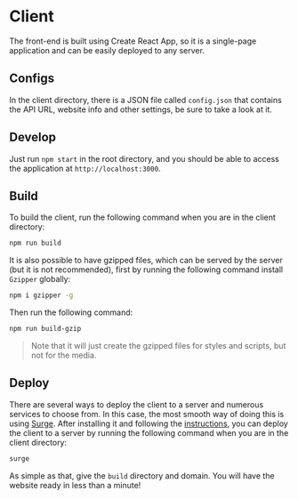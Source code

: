 # Client

The front-end is built using Create React App, so it is a single-page application and can be easily deployed to any server.

## Configs

In the client directory, there is a JSON file called `config.json` that contains the API URL, website info and other settings, be sure to take a look at it.

## Develop

Just run `npm start` in the root directory, and you should be able to access the application at `http://localhost:3000`.

## Build

To build the client, run the following command when you are in the client directory:

```bash
npm run build
```

It is also possible to have gzipped files, which can be served by the server (but it is not recommended), first by running the following command install `Gzipper` globally:

```bash
npm i gzipper -g
```

Then run the following command:

```bash
npm run build-gzip
```

> Note that it will just create the gzipped files for styles and scripts, but not for the media.

## Deploy

There are several ways to deploy the client to a server and numerous services to choose from. In this case, the most smooth way of doing this is using [Surge](https://surge.sh).
After installing it and following the [instructions](https://surge.sh/help/getting-started-with-surge), you can deploy the client to a server by running the following command when you are in the client directory:

```bash
surge
```

As simple as that, give the `build` directory and domain. You will have the website ready in less than a minute!
